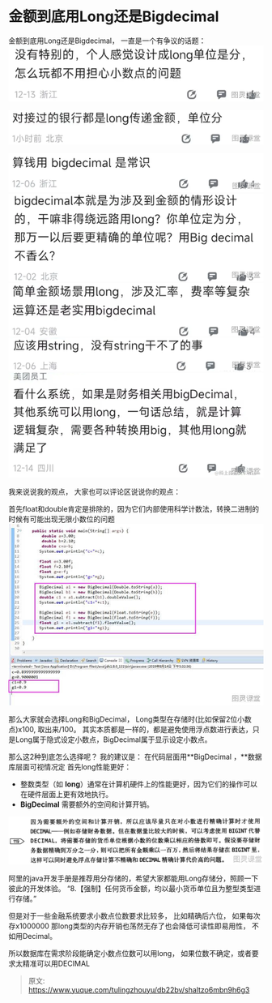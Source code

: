 # 金额到底用Long还是Bigdecimal

金额到底用Long还是Bigdecimal， 一直是一个有争议的话题：
![image.png](./img/ZHaMYgjalY_6z9f7/1706530855651-396388ef-45c6-4e34-b042-ef1ef942116a-521424.png)

![image.png](./img/ZHaMYgjalY_6z9f7/1706530870745-dd744075-c10d-4491-983c-d9f6213cf9b9-870580.png)

![image.png](./img/ZHaMYgjalY_6z9f7/1706530889905-1fc70ee5-7323-4dc3-8acb-8781a3e2ac01-483742.png)
![image.png](./img/ZHaMYgjalY_6z9f7/1706530903753-2f4afd7d-00bb-4539-bca4-3a5324506fb7-898316.png)
![image.png](./img/ZHaMYgjalY_6z9f7/1706530911668-a185afe7-77c1-4eab-96d8-9175514cb02e-682121.png)
![image.png](./img/ZHaMYgjalY_6z9f7/1706530944031-6660cd59-40b8-448f-8422-dbbeedae4327-531984.png)
![image.png](./img/ZHaMYgjalY_6z9f7/1706530970468-46a71bb9-ba30-40d5-ab04-54a1e5abff4e-200711.png)



我来说说我的观点， 大家也可以评论区说说你的观点：

 首先float和double肯定是排除的，因为它们内部使用科学计数法，转换二进制的时候有可能出现无限小数位的问题 
![1706531677813-da8ab11d-7fbd-44c8-99fd-6e8449b33eb7.jpeg](./img/ZHaMYgjalY_6z9f7/1706531677813-da8ab11d-7fbd-44c8-99fd-6e8449b33eb7-697496.jpeg)

那么大家就会选择Long和BigDecimal， Long类型在存储时(比如保留2位小数点)x100,  取出来/100。
其实本质都是一样的，都是避免使用浮点数进行表达，只是Long属于隐式设定小数点，BigDecimal属于显示设定小数点。


那么这2种到底怎么选择呢？
我的建议是： 在代码层面用**BigDecimal ，**数据库层面可视情况定
 首先long性能更好：

- 整数类型（如 **long**）通常在计算机硬件上的性能更好，因为它们的操作可以在硬件层面上更有效地执行。
- **BigDecimal**  需要额外的空间和计算开销。


 ![image.png](./img/ZHaMYgjalY_6z9f7/1706533593289-04bb4fa9-ab67-45da-ae32-433843c76619-279969.png)

阿里的java开发手册是推荐用分存储的，希望大家都能用Long存储分，照顾一下彼此的开发体验。
“8.【强制】任何货币金额，均以最小货币单位且为整型类型进行存储。”


但是对于一些金融系统要求小数点位数要求比较多， 比如精确后六位，  如果每次存x1000000   那long类型的内存开销也荡然无存了也会降低可读性即易用性，   不如用Decimal。

所以数据库在需求阶段能确定小数点位数可以用long， 如果位数不确定，或者要求太精准可以用DECIMAL




> 原文: <https://www.yuque.com/tulingzhouyu/db22bv/shaltzo6mbn9h6g3>